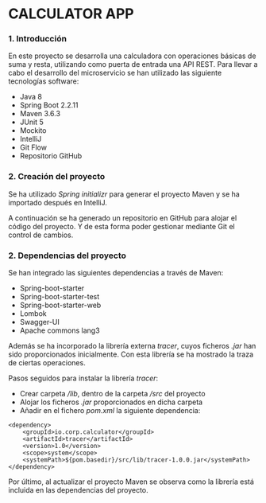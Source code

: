 # CALCULATOR APP 

### 1. Introducción
En este proyecto se desarrolla una calculadora con operaciones básicas de suma y resta, utilizando como puerta de entrada una API REST.
Para llevar a cabo el desarrollo del microservicio se han utilizado las siguiente tecnologías software:
- Java 8
- Spring Boot 2.2.11
- Maven 3.6.3
- JUnit 5
- Mockito
- IntelliJ
- Git Flow
- Repositorio GitHub

### 2. Creación del proyecto
Se ha utilizado _Spring initializr_ para generar el proyecto Maven y se ha importado después en IntelliJ.

A continuación se ha generado un repositorio en GitHub para alojar el código del proyecto. Y de esta forma poder gestionar mediante Git el control de cambios.

### 2. Dependencias del proyecto
Se han integrado las siguientes dependencias a través de Maven:
- Spring-boot-starter
- Spring-boot-starter-test
- Spring-boot-starter-web
- Lombok
- Swagger-UI
- Apache commons lang3

Además se ha incorporado la librería externa *_tracer_*, cuyos ficheros _.jar_ han sido proporcionados inicialmente. Con esta librería se ha mostrado la traza de ciertas operaciones.

Pasos seguidos para instalar la librería *_tracer_*:
- Crear carpeta _/lib_, dentro de la carpeta _/src_ del proyecto
- Alojar los ficheros _.jar_ proporcionados en dicha carpeta
- Añadir en el fichero _pom.xml_ la siguiente dependencia:
```
<dependency>
    <groupId>io.corp.calculator</groupId>
    <artifactId>tracer</artifactId>
    <version>1.0</version>
    <scope>system</scope>
    <systemPath>${pom.basedir}/src/lib/tracer-1.0.0.jar</systemPath>
</dependency>
```

Por último, al actualizar el proyecto Maven se observa como la librería está incluida en las dependencias del proyecto.